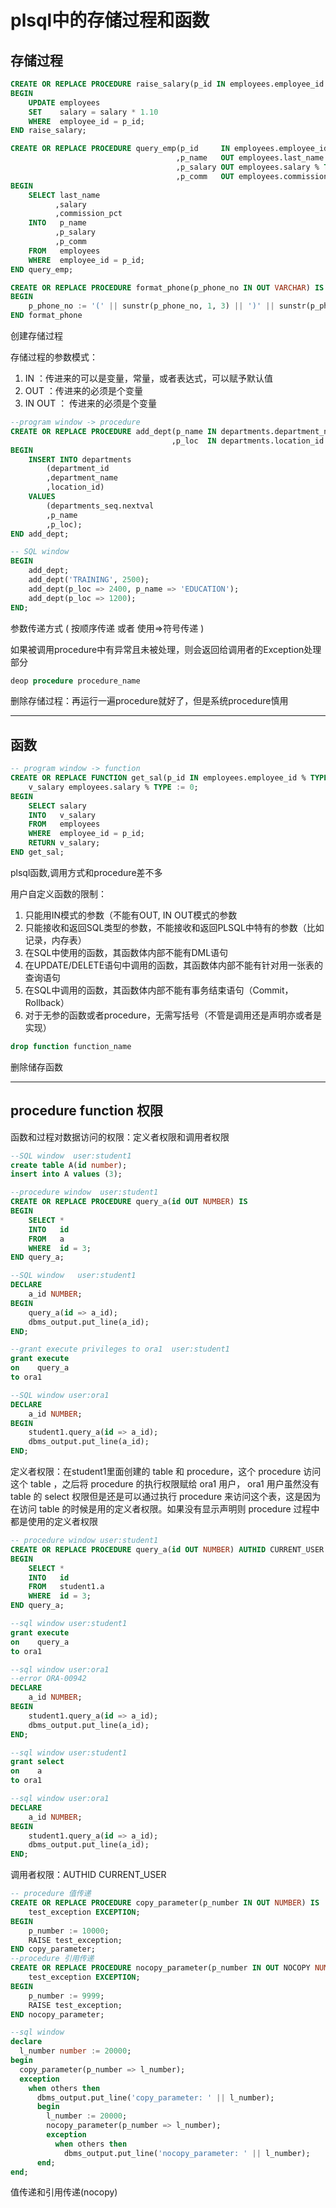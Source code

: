 # plsql中的存储过程和函数

## 存储过程

```sql
CREATE OR REPLACE PROCEDURE raise_salary(p_id IN employees.employee_id % TYPE) IS
BEGIN
    UPDATE employees
    SET    salary = salary * 1.10
    WHERE  employee_id = p_id;
END raise_salary;

CREATE OR REPLACE PROCEDURE query_emp(p_id     IN employees.employee_id % TYPE
                                     ,p_name   OUT employees.last_name % TYPE
                                     ,p_salary OUT employees.salary % TYPE
                                     ,p_comm   OUT employees.commission_pct % TYPE) IS
BEGIN
    SELECT last_name
          ,salary
          ,commission_pct
    INTO   p_name
          ,p_salary
          ,p_comm
    FROM   employees
    WHERE  employee_id = p_id;
END query_emp;

CREATE OR REPLACE PROCEDURE format_phone(p_phone_no IN OUT VARCHAR) IS
BEGIN
    p_phone_no := '(' || sunstr(p_phone_no, 1, 3) || ')' || sunstr(p_phone_no, 4, 3) || '-' || substr(p_phone_no, 7);
END format_phone
```

创建存储过程

存储过程的参数模式：

1. IN ：传进来的可以是变量，常量，或者表达式，可以赋予默认值
2. OUT ：传进来的必须是个变量
3. IN OUT ： 传进来的必须是个变量

```sql
--program window -> procedure
CREATE OR REPLACE PROCEDURE add_dept(p_name IN departments.department_name % TYPE DEFAULT 'unknow'
                                    ,p_loc  IN departments.location_id % TYPE DEFAULT 1700) IS
BEGIN
    INSERT INTO departments
        (department_id
        ,department_name
        ,location_id)
    VALUES
        (departments_seq.nextval
        ,p_name
        ,p_loc);
END add_dept;

-- SQL window
BEGIN
    add_dept;
    add_dept('TRAINING', 2500);
    add_dept(p_loc => 2400, p_name => 'EDUCATION');
    add_dept(p_loc => 1200);
END;
```

参数传递方式 ( 按顺序传递 或者 使用=>符号传递 )

如果被调用procedure中有异常且未被处理，则会返回给调用者的Exception处理部分

```sql
deop procedure procedure_name
```

删除存储过程：再运行一遍procedure就好了，但是系统procedure慎用

***

## 函数

```sql
-- program window -> function
CREATE OR REPLACE FUNCTION get_sal(p_id IN employees.employee_id % TYPE) RETURN NUMBER IS
    v_salary employees.salary % TYPE := 0;
BEGIN
    SELECT salary
    INTO   v_salary
    FROM   employees
    WHERE  employee_id = p_id;
    RETURN v_salary;
END get_sal;
```

plsql函数,调用方式和procedure差不多

用户自定义函数的限制：

1. 只能用IN模式的参数（不能有OUT, IN OUT模式的参数
2. 只能接收和返回SQL类型的参数，不能接收和返回PLSQL中特有的参数（比如记录，内存表）
3. 在SQL中使用的函数，其函数体内部不能有DML语句
4. 在UPDATE/DELETE语句中调用的函数，其函数体内部不能有针对用一张表的查询语句
5. 在SQL中调用的函数，其函数体内部不能有事务结束语句（Commit， Rollback）
6. 对于无参的函数或者procedure，无需写括号（不管是调用还是声明亦或者是实现）

```sql
drop function function_name
```

删除储存函数

***

## procedure function 权限

函数和过程对数据访问的权限：定义者权限和调用者权限

```sql
--SQL window  user:student1
create table A(id number);
insert into A values (3);

--procedure window  user:student1
CREATE OR REPLACE PROCEDURE query_a(id OUT NUMBER) IS
BEGIN
    SELECT *
    INTO   id
    FROM   a
    WHERE  id = 3;
END query_a;

--SQL window   user:student1
DECLARE
    a_id NUMBER;
BEGIN
    query_a(id => a_id);
    dbms_output.put_line(a_id);
END;

--grant execute privileges to ora1  user:student1
grant execute
on    query_a
to ora1

--SQL window user:ora1
DECLARE
    a_id NUMBER;
BEGIN
    student1.query_a(id => a_id);
    dbms_output.put_line(a_id);
END;
```

定义者权限：在student1里面创建的 table 和 procedure，这个 procedure 访问这个 table ，之后将 procedure 的执行权限赋给 ora1 用户，  ora1 用户虽然没有 table 的 select 权限但是还是可以通过执行 procedure 来访问这个表，这是因为在访问 table 的时候是用的定义者权限。如果没有显示声明则 procedure 过程中都是使用的定义者权限

```sql
-- procedure window user:student1
CREATE OR REPLACE PROCEDURE query_a(id OUT NUMBER) AUTHID CURRENT_USER IS
BEGIN
    SELECT *
    INTO   id
    FROM   student1.a
    WHERE  id = 3;
END query_a;

--sql window user:student1
grant execute
on    query_a
to ora1

--sql window user:ora1
--error ORA-00942
DECLARE
    a_id NUMBER;
BEGIN
    student1.query_a(id => a_id);
    dbms_output.put_line(a_id);
END;

--sql window user:student1
grant select
on    a
to ora1

--sql window user:ora1
DECLARE
    a_id NUMBER;
BEGIN
    student1.query_a(id => a_id);
    dbms_output.put_line(a_id);
END;
```

调用者权限：AUTHID CURRENT_USER

```sql
-- procedure 值传递
CREATE OR REPLACE PROCEDURE copy_parameter(p_number IN OUT NUMBER) IS
    test_exception EXCEPTION;
BEGIN
    p_number := 10000;
    RAISE test_exception;
END copy_parameter;
--procedure 引用传递
CREATE OR REPLACE PROCEDURE nocopy_parameter(p_number IN OUT NOCOPY NUMBER) IS
    test_exception EXCEPTION;
BEGIN
    p_number := 9999;
    RAISE test_exception;
END nocopy_parameter;

--sql window
declare
  l_number number := 20000;
begin
  copy_parameter(p_number => l_number);
  exception
    when others then
      dbms_output.put_line('copy_parameter: ' || l_number);
      begin
        l_number := 20000;
        nocopy_parameter(p_number => l_number);
        exception
          when others then
            dbms_output.put_line('nocopy_parameter: ' || l_number);
      end;
end;
```

值传递和引用传递(nocopy)